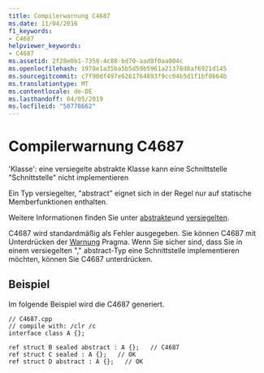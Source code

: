```yaml
---
title: Compilerwarnung C4687
ms.date: 11/04/2016
f1_keywords:
- C4687
helpviewer_keywords:
- C4687
ms.assetid: 2f28e0b1-7358-4c88-bd70-aad8f0aa004c
ms.openlocfilehash: 1978e1a35ba5b5d59b5961a21378d8af6921d145
ms.sourcegitcommit: c7f90df497e6261764893f9cc04b5d1f1bf0b64b
ms.translationtype: MT
ms.contentlocale: de-DE
ms.lasthandoff: 04/05/2019
ms.locfileid: "58778662"
---
```

# <a name="compiler-warning-c4687"></a>Compilerwarnung C4687

'Klasse': eine versiegelte abstrakte Klasse kann eine Schnittstelle "Schnittstelle" nicht implementieren

Ein Typ versiegelter, "abstract" eignet sich in der Regel nur auf statische Memberfunktionen enthalten.

Weitere Informationen finden Sie unter [abstrakte](../../extensions/abstract-cpp-component-extensions.md)und [versiegelten](../../extensions/sealed-cpp-component-extensions.md).

C4687 wird standardmäßig als Fehler ausgegeben. Sie können C4687 mit Unterdrücken der [Warnung](../../preprocessor/warning.md) Pragma. Wenn Sie sicher sind, dass Sie in einem versiegelten "," abstract-Typ eine Schnittstelle implementieren möchten, können Sie C4687 unterdrücken.

## <a name="example"></a>Beispiel

Im folgende Beispiel wird die C4687 generiert.

```
// C4687.cpp
// compile with: /clr /c
interface class A {};

ref struct B sealed abstract : A {};   // C4687
ref struct C sealed : A {};   // OK
ref struct D abstract : A {};   // OK
```